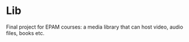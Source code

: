 # Lib

Final project for EPAM courses: a media library that can host video, audio files, books etc.
